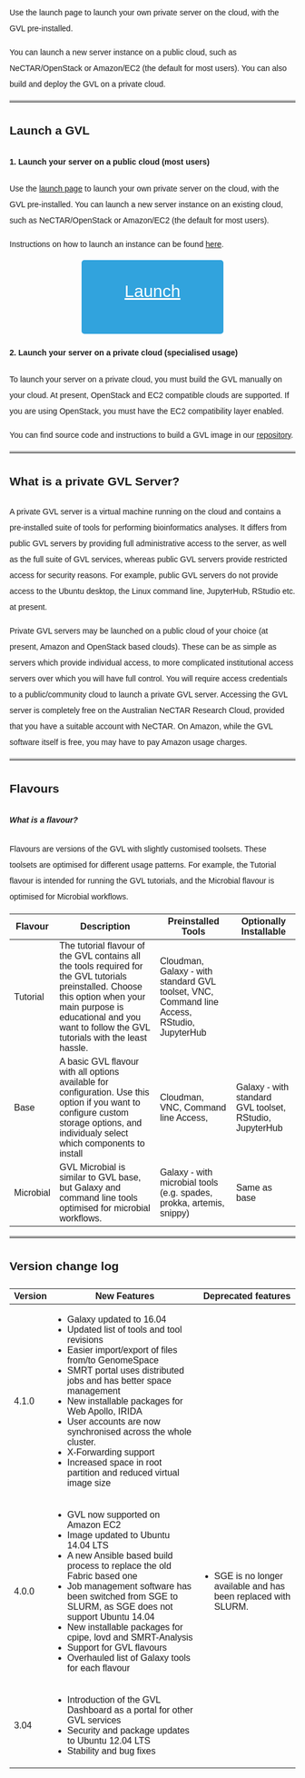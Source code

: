 <style type="text/css">
  #gvl-launch-button,
  #gvl-launch-button:active,
  #gvl-launch-button:visited {
    font-size: 30px;
    height: 80px;
    width: 200px;
    padding: 25px;
    border-radius: 5px;
    background: #31A3DD;
    text-align: center;
    color: white;
    display: block;
    margin: auto;
  }
  #gvl-launch-button:hover {
    background: #2a6496 !important;
    color: white;
  }
  td {
    text-align: left !important;
  }
  td ul {
    padding-left: 20px;
  }
  code {
    color: #777777;
  }
  body {
    line-height: 2;
    font-family: "Helvetica";
  }
  hr {
    border-top: 3px solid #C0C0C0;
  }
</style>


Use the launch page to launch your own private server on the cloud, with the GVL pre-installed.

You can launch a new server instance on a public cloud, such as NeCTAR/OpenStack or Amazon/EC2 (the default for most users). You can also build and deploy the GVL on a private cloud.

-----

## Launch a GVL

#### 1. Launch your server on a public cloud (most users)

Use the [launch page](http://launch.genome.edu.au) to launch your own private server on the cloud, with the GVL pre-installed. You can launch a new server instance on an existing cloud, such as NeCTAR/OpenStack or Amazon/EC2 (the default for most users).

Instructions on how to launch an instance can be found [here](http://vlsci.github.io/lscc_docs/tutorials/gvl_launch/gvl_launch/).

<a id="gvl-launch-button" href="http://launch.genome.edu.au">Launch</a>


#### 2. Launch your server on a private cloud (specialised usage)

To launch your server on a private cloud, you must build the GVL manually on your cloud. At present, OpenStack and EC2 compatible clouds are supported. If you are using OpenStack, you must have the EC2 compatibility layer enabled.

You can find source code and instructions to build a GVL image in our [repository](https://bitbucket.org/gvl/gvl-image-playbook).

-----

## What is a private GVL Server?

A private GVL server is a virtual machine running on the cloud and contains a pre-installed suite of tools for performing bioinformatics analyses. It differs from public GVL servers by providing full administrative access to the server, as well as the full suite of GVL services, whereas public GVL servers provide restricted access for security reasons. For example, public GVL servers do not provide access to the Ubuntu desktop, the Linux command line, JupyterHub, RStudio etc. at present.

Private GVL servers may be launched on a public cloud of your choice (at present, Amazon and OpenStack based clouds). These can be as simple as servers which provide individual access, to more complicated institutional access servers over which you will have full control. You will require access credentials to a public/community cloud to launch a private GVL server. Accessing the GVL server is completely free on the Australian NeCTAR Research Cloud, provided that you have a suitable account with NeCTAR. On Amazon, while the GVL software itself is free, you may have to pay Amazon usage charges.

-----

## Flavours

##### What is a flavour?

Flavours are versions of the GVL with slightly customised toolsets. These toolsets are optimised for different usage patterns. For example, the Tutorial flavour is intended for running the GVL tutorials, and the Microbial flavour is optimised for Microbial workflows.

<table>

<thead>
<tr>
<th>Flavour</th>
<th>Description</th>
<th>Preinstalled Tools</th>
<th>Optionally Installable</th>
</tr>
</thead>

<tbody>
<tr>
<td>Tutorial</td>
<td>The tutorial flavour of the GVL contains all the tools required for the GVL tutorials preinstalled. Choose this option when your main purpose is educational and you want to follow the GVL tutorials with the least hassle.</td>
<td>Cloudman, Galaxy - with standard GVL toolset, VNC, Command line Access, RStudio, JupyterHub</td>
<td></td>
</tr>

<tr>
<td>Base</td>
<td>A basic GVL flavour with all options available for configuration. Use this option if you want to configure custom storage options, and individualy select which components to install</td>
<td>Cloudman, VNC, Command line Access,</td>
<td>Galaxy - with standard GVL toolset, RStudio, JupyterHub</td>
</tr>

<tr>
<td>Microbial</td>
<td>GVL Microbial is similar to GVL base, but Galaxy and command line tools optimised for microbial workflows.</td>
<td>Galaxy - with microbial tools (e.g. spades, prokka, artemis, snippy)</td>
<td>Same as base</td>
</tr>

</tbody>
</table>

-----

## Version change log

<table>
<thead>
<tr>
<th>Version</th>
<th>New Features</th>
<th>Deprecated features</th>
</tr>
</thead>

<tbody>
<tr>
<td>4.1.0</td>
<td>
<ul>
<li>Galaxy updated to 16.04</li>
<li>Updated list of tools and tool revisions</li>
<li>Easier import/export of files from/to GenomeSpace</li>
<li>SMRT portal uses distributed jobs and has better space management</li>
<li>New installable packages for Web Apollo, IRIDA</li>
<li>User accounts are now synchronised across the whole cluster.</li>
<li>X-Forwarding support</li>
<li>Increased space in root partition and reduced virtual image size</li>
</ul>
</td>
<td></td>
</tr>

<tr>
<!--<td>4.0.0 Beta1</td>-->
<td>4.0.0</td>
<td>
<ul>
<li>GVL now supported on Amazon EC2</li>
<li>Image updated to Ubuntu 14.04 LTS</li>
<li>A new Ansible based build process to replace the old Fabric based one</li>
<li>Job management software has been switched from SGE to SLURM, as SGE does not support Ubuntu 14.04</li>
<li>New installable packages for cpipe, lovd and SMRT-Analysis</li>
<li>Support for GVL flavours</li>
<li>Overhauled list of Galaxy tools for each flavour</li>
</ul>
</td>
<td>
<ul>
<li>SGE is no longer available and has been replaced with SLURM.</li>
</ul>
</td>
</tr>

<tr>
<td>3.04</td>
<td>
<ul>
<li>Introduction of the GVL Dashboard as a portal for other GVL services</li>
<li>Security and package updates to Ubuntu 12.04 LTS</li>
<li>Stability and bug fixes</li>
</ul>
</td>
<td></td>
</tr>
</tbody>
</table>
